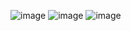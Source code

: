 ![image](https://github.com/user-attachments/assets/30e1feb1-23a5-46df-abee-a1f0073288a3)
![image](https://github.com/user-attachments/assets/fe5d7277-daff-4ea1-8f0d-496cc2293956)
![image](https://github.com/user-attachments/assets/e581c180-cb63-4ae1-9cec-b56068cb0388)
